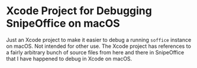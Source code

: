 # Xcode Project for Debugging SnipeOffice on macOS

Just an Xcode project to make it easier to debug a running `soffice`
instance on macOS. Not intended for other use. The Xcode project has
references to a fairly arbitrary bunch of source files from here and
there in SnipeOffice that I have happened to debug in Xcode on macOS.
